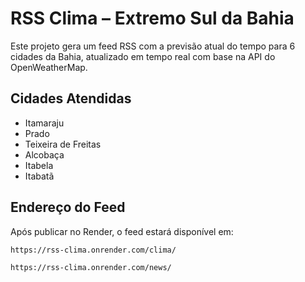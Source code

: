 # RSS Clima – Extremo Sul da Bahia

Este projeto gera um feed RSS com a previsão atual do tempo para 6 cidades da Bahia, atualizado em tempo real com base na API do OpenWeatherMap.

## Cidades Atendidas

- Itamaraju
- Prado
- Teixeira de Freitas
- Alcobaça
- Itabela
- Itabatã

## Endereço do Feed

Após publicar no Render, o feed estará disponível em:

```
https://rss-clima.onrender.com/clima/
```
```
https://rss-clima.onrender.com/news/
